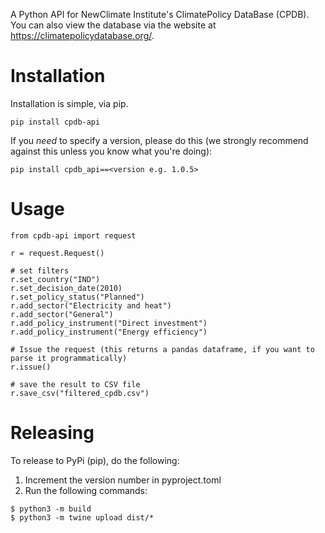 A Python API for NewClimate Institute's ClimatePolicy DataBase (CPDB). You can also view the database via the website at https://climatepolicydatabase.org/.

# Installation

Installation is simple, via pip.

```
pip install cpdb-api
```

If you *need* to specify a version, please do this (we strongly recommend against this unless you know what you're doing):
```
pip install cpdb_api==<version e.g. 1.0.5>
```

# Usage

```
from cpdb-api import request 

r = request.Request()

# set filters
r.set_country("IND")
r.set_decision_date(2010)
r.set_policy_status("Planned")
r.add_sector("Electricity and heat")
r.add_sector("General")
r.add_policy_instrument("Direct investment")
r.add_policy_instrument("Energy efficiency")

# Issue the request (this returns a pandas dataframe, if you want to parse it programmatically)
r.issue()

# save the result to CSV file
r.save_csv("filtered_cpdb.csv")
```

# Releasing

To release to PyPi (pip), do the following:

1. Increment the version number in pyproject.toml
2. Run the following commands:
```
$ python3 -m build
$ python3 -m twine upload dist/*
```
